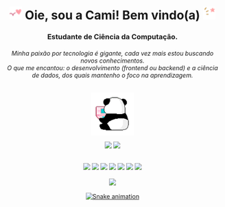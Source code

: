 
  <h1 align="center">
<img width="30px" src="https://github.com/kmilapl/kmilapl/blob/main/toreadme/gif5.gif"> Oie, sou a Cami! Bem vindo(a) <img width="30px" src="https://github.com/kmilapl/kmilapl/blob/main/toreadme/gif6.gif">
  </h1>
  
<h3 align="center">Estudante de Ciência da Computação.</h3>
<h6 align="center">Minha paixão por tecnologia é gigante, cada vez mais estou buscando novos conhecimentos. <br>O que me encantou: o desenvolvimento (frontend ou backend) e a ciência de dados, dos quais mantenho o foco na aprendizagem.</h6>

##


<div align="center" style="display: inline_block"> 
 <img align="center" height="100" src="https://github.com/kmilapl/kmilapl/blob/main/toreadme/gif3.gif"/>

  <a href = "mailto:kmilapl@icloud.com"><img height="22" src="https://img.shields.io/badge/-email-%23333?style=for-the-badge&logo=icloud&logoColor=white" target="_blank"></a>
 <a href="https://www.linkedin.com/in/camila-plira/" target="_blank"><img height="22" src="https://img.shields.io/badge/-LinkedIn-%230077B5?style=for-the-badge&logo=linkedin&logoColor=white" target="_blank"></a> 
</div>
<br>
<div align="center" style="display: inline_block">
  <img width="40" src="https://cdn.jsdelivr.net/gh/devicons/devicon/icons/python/python-original-wordmark.svg" />
  <img width="40" src="https://cdn.jsdelivr.net/gh/devicons/devicon/icons/mongodb/mongodb-original.svg" />
  <img width="40" src="https://cdn.jsdelivr.net/gh/devicons/devicon/icons/photoshop/photoshop-plain.svg" />
  <img width="40" src="https://cdn.jsdelivr.net/gh/devicons/devicon/icons/vscode/vscode-original.svg" />
  <img width="40" src="https://cdn.jsdelivr.net/gh/devicons/devicon/icons/trello/trello-plain.svg" />
  <img width="40" src="https://cdn.jsdelivr.net/gh/devicons/devicon/icons/slack/slack-original.svg" />
  <img width="40" src="https://cdn.jsdelivr.net/gh/devicons/devicon/icons/jira/jira-original.svg" />


</div>



<div align="center">
  <br>
<a href="https://github.com/kmilapl">
<img height="130em" src="https://github-readme-stats.vercel.app/api/top-langs/?username=kmilapl&layout=compact&langs_count=7&theme=dracula"/><br>
 
![Snake animation](https://github.com/kmilapl/kmilapl/blob/output/github-contribution-grid-snake.svg)
</div>
  </div>

  
  
